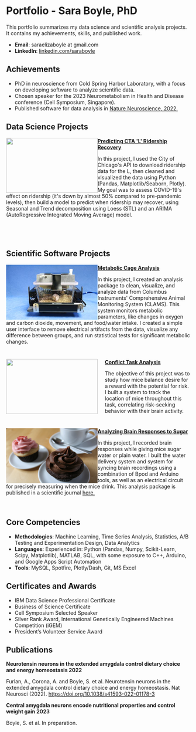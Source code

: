 # Portfolio - Sara Boyle, PhD
This portfolio summarizes my data science and scientific analysis projects. It contains my achievements, skills, and published work.

- **Email**: saraelizaboyle at gmail.com
- **LinkedIn**: [linkedin.com/saraboyle](https://www.linkedin.com/in/saraboyle/)

## Achievements
- PhD in neuroscience from Cold Spring Harbor Laboratory, with a focus on developing software to analyze scientific data.
- Chosen speaker for the 2023 Neurometabolism in Health and Disease conference (Cell Symposium, Singapore).
- Published software for data analysis in [Nature Neuroscience, 2022.](https://www.nature.com/articles/s41593-022-01178-3)

## Data Science Projects

<img align="left" width="250" height="150" src="https://github.com/SaraEBoyle/Portfolio/blob/main/images/CTAL.jpeg?raw=true"> **[Predicting CTA 'L' Ridership Recovery](https://github.com/SaraEBoyle/PredictingLRidershipRecovery/blob/main/Predicting_Chicago_L_Ridership.ipynb)**

In this project, I used the City of Chicago's API to download ridership data for the L, then cleaned and visualized the data using Python (Pandas, Matplotlib/Seaborn, Plotly). My goal was to assess COVID-19's effect on ridership (it's down by almost 50% compared to pre-pandemic levels), then build a model to predict when ridership may recover, using Seasonal and Trend decomposition using Loess (STL) and an ARIMA (AutoRegressive Integrated Moving Average) model.

#


<br />

## Scientific Software Projects

<img align="left" width="250" height="150" src="https://github.com/SaraEBoyle/Portfolio/blob/main/images/CLAMS_cage.jpg?raw=true"> **[Metabolic Cage Analysis](https://github.com/SaraEBoyle/MetabolicCageAnalysis)**

In this project, I created an analysis package to clean, visualize, and analyze data from Columbus Instruments' Comprehensive Animal Monitoring System (CLAMS). This system monitors metabolic parameters, like changes in oxygen and carbon dioxide, movement, and food/water intake. I created a simple user interface to remove electrical artifacts from the data, visualize any difference between groups, and run statistical tests for significant metabolic changes.

#

<img align="left" width="270" height="150" style="width: 250px; margin-right: 20px;" src="https://github.com/SaraEBoyle/Conflict-Task-Analysis-Package/assets/83416542/7bd1aa71-575d-4b5c-87bd-b38bcd418b22.gif"> **[Conflict Task Analysis](https://github.com/SaraEBoyle/Conflict-Task-Analysis-Package)**

The objective of this project was to study how mice balance desire for a reward with the potential for risk. I built a system to track the location of mice throughout this task, correlating risk-seeking behavior with their brain activity.

#

<img align="left" width="250" height="150" src="https://github.com/SaraEBoyle/Portfolio/blob/main/images/Cupcakes,_chocolate_and_strawberry_flavour.jpg?raw=true"> **[Analyzing Brain Responses to Sugar](https://github.com/SaraEBoyle/IPACProject)**
 
In this project, I recorded brain responses while giving mice sugar water or plain water. I built the water delivery system and system for syncing brain recordings using a combination of Bpod and Arduino tools, as well as an electrical circuit for precisely measuring when the mice drink. This analysis package is published in a scientific journal [here.](https://www.nature.com/articles/s41593-022-01178-3)

<br />
 
## Core Competencies

- **Methodologies**: Machine Learning, Time Series Analysis, Statistics, A/B Testing and Experimentation Design, Data Analytics
- **Languages**: Experienced in: Python (Pandas, Numpy, Scikit-Learn, Scipy, Matplotlib), MATLAB, SQL, with some exposure to C++, Arduino, and Google Apps Script Automation
- **Tools**: MySQL, Spotfire, Plotly/Dash, Git, MS Excel

## Certificates and Awards

- IBM Data Science Professional Certificate
- Business of Science Certificate
- Cell Symposium Selected Speaker
- Silver Rank Award, International Genetically Engineered Machines Competition (iGEM)
- President’s Volunteer Service Award

## Publications
**Neurotensin neurons in the extended amygdala control dietary choice and energy homeostasis 2022**

Furlan, A., Corona, A. and Boyle, S. et al. Neurotensin neurons in the extended amygdala control dietary choice
and energy homeostasis. Nat Neurosci (2022). https://doi.org/10.1038/s41593-022-01178-3


**Central amygdala neurons encode nutritional properties and control weight gain 2023**

Boyle, S. et al. In preparation.


